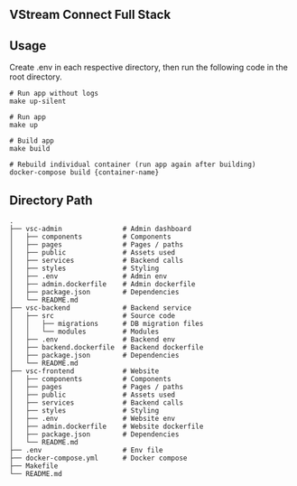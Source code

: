 ## VStream Connect Full Stack

## Usage
Create .env in each respective directory, then run the following code in the root directory.

```
# Run app without logs
make up-silent

# Run app
make up

# Build app
make build

# Rebuild individual container (run app again after building)
docker-compose build {container-name}
```

## Directory Path

    .
    ├── vsc-admin               # Admin dashboard
    │   ├── components          # Components
    │   ├── pages               # Pages / paths
    │   ├── public              # Assets used
    │   ├── services            # Backend calls
    │   ├── styles              # Styling
    │   ├── .env                # Admin env
    │   ├── admin.dockerfile    # Admin dockerfile
    │   ├── package.json        # Dependencies
    │   └── README.md
    ├── vsc-backend             # Backend service
    │   ├── src                 # Source code
    │   │   ├── migrations      # DB migration files
    │   │   └── modules         # Modules
    │   ├── .env                # Backend env
    │   ├── backend.dockerfile  # Backend dockerfile
    │   ├── package.json        # Dependencies
    │   └── README.md
    ├── vsc-frontend            # Website
    │   ├── components          # Components
    │   ├── pages               # Pages / paths
    │   ├── public              # Assets used
    │   ├── services            # Backend calls
    │   ├── styles              # Styling
    │   ├── .env                # Website env
    │   ├── admin.dockerfile    # Website dockerfile
    │   ├── package.json        # Dependencies
    │   └── README.md
    ├── .env                    # Env file
    ├── docker-compose.yml      # Docker compose
    ├── Makefile
    └── README.md